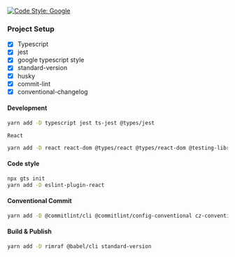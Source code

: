 [![Code Style: Google](https://img.shields.io/badge/code%20style-google-blueviolet.svg)](https://github.com/google/gts)

### Project Setup
- [x] Typescript
- [x] jest
- [x] google typescript style
- [x] standard-version
- [x] husky
- [x] commit-lint
- [x] conventional-changelog

#### Development
```bash
yarn add -D typescript jest ts-jest @types/jest
```

`React`
```bash
yarn add -D react react-dom @types/react @types/react-dom @testing-library/react @testing-library/user-event @testing-library/jest-dom
```

#### Code style
```bash
npx gts init
yarn add -D eslint-plugin-react
```

#### Conventional Commit
```bash
yarn add -D @commitlint/cli @commitlint/config-conventional cz-conventional-changelog husky lint-staged
```

#### Build & Publish
```bash
yarn add -D rimraf @babel/cli standard-version
```